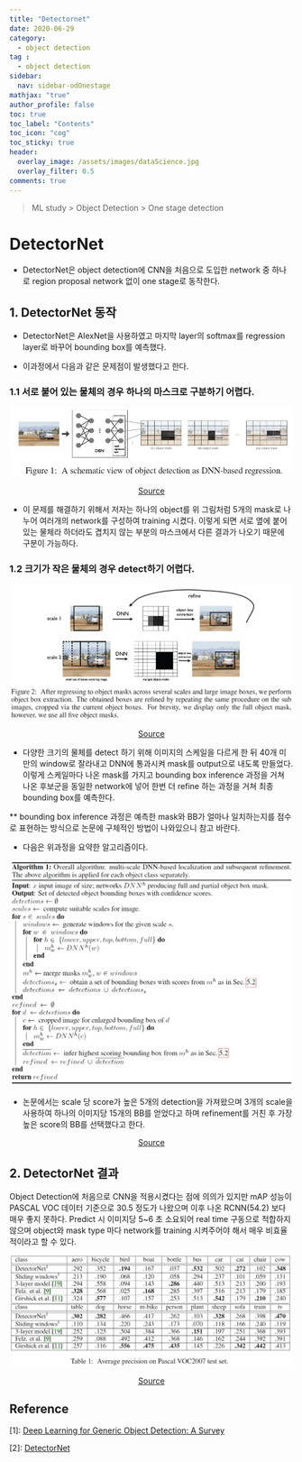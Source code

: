```yaml
---
title: "Detectornet"
date: 2020-06-29
category:
  - object detection
tag :
  - object detection
sidebar:
  nav: sidebar-odOnestage
mathjax: "true"
author_profile: false
toc: true
toc_label: "Contents"
toc_icon: "cog"
toc_sticky: true
header:
  overlay_image: /assets/images/dataScience.jpg
  overlay_filter: 0.5
comments: true
---
```


> ML study > Object Detection > One stage detection

<script type="text/javascript" 
src="https://cdn.mathjax.org/mathjax/latest/MathJax.js?config=TeX-AMS_HTML">
</script>

# DetectorNet
- DetectorNet은 object detection에 CNN을 처음으로 도입한 network 중 하나로 region proposal network 없이 one stage로 동작한다.

## 1. DetectorNet 동작


- DetectorNet은 AlexNet을 사용하였고 마지막 layer의 softmax를 regression layer로 바꾸어 bounding box를 예측했다.

- 이과정에서 다음과 같은 문제점이 발생했다고 한다.

### 1.1  서로 붙어 있는 물체의 경우 하나의 마스크로 구분하기 어렵다.

<center><img src="/assets/images/od/detectorNet.jpg" ></center>

[<center>Source</center>](https://papers.nips.cc/paper/5207-deep-neural-networks-for-object-detection.pdf)

- 이 문제를 해결하기 위해서 저자는 하나의 object를 위 그림처럼 5개의 mask로 나누어 여러개의 network를 구성하여 training 시켰다. 이렇게 되면 서로 옆에 붙어 있는 물체라 하더라도 겹치지 않는 부분의 마스크에서 다른 결과가 나오기 때문에 구분이 가능하다.

### 1.2  크기가 작은 물체의 경우 detect하기 어렵다.

<center><img src="/assets/images/od/detectorNet02.jpg" ></center>

[<center>Source</center>](https://papers.nips.cc/paper/5207-deep-neural-networks-for-object-detection.pdf)

- 다양한 크기의 물체를 detect 하기 위해 이미지의 스케일을 다르게 한 뒤 40개 미만의 window로 잘라내고 DNN에 통과시켜 mask를 output으로 내도록 만들었다. 이렇게 스케일마다 나온 mask를 가지고 bounding box inference 과정을 거쳐 나온 후보군을 동일한 network에 넣어 한번 더 refine 하는 과정을 거쳐 최종 bounding box를 예측한다.

** bounding box inference 과정은 예측한 mask와 BB가 얼마나 일치하는지를 점수로 표현하는 방식으로 논문에 구체적인 방법이 나와있으니 참고 바란다.

- 다음은 위과정을 요약한 알고리즘이다.

<center><img src="/assets/images/od/detectorNetA01.jpg" ></center>

- 논문에서는 scale 당 score가 높은 5개의 detection을 가져왔으며 3개의 scale을 사용하여 하나의 이미지당 15개의 BB를 얻었다고 하며 refinement를 거친 후 가장 높은 score의 BB를 선택했다고 한다.

[<center>Source</center>](https://papers.nips.cc/paper/5207-deep-neural-networks-for-object-detection.pdf)


## 2. DetectorNet 결과

Object Detection에 처음으로 CNN을 적용시켰다는 점에 의의가 있지만 mAP 성능이 PASCAL VOC 데이터 기준으로 30.5 정도가 나왔으며 이후 나온 RCNN(54.2) 보다 매우 좋지 못하다. Predict 시 이미지당 5~6 초 소요되어 real time 구동으로 적합하지 않으며 object와 mask type 마다 network를 training 시켜주어야 해서 매우 비효율적이라고 할 수 있다.

<center><img src="/assets/images/od/detectorNetT01.jpg" ></center>

[<center>Source</center>](https://papers.nips.cc/paper/5207-deep-neural-networks-for-object-detection.pdf)



## Reference
\[1]: [Deep Learning for Generic Object Detection: A Survey](https://doi.org/10.1007/s11263-019-01247-4)

\[2]: [DetectorNet](https://papers.nips.cc/paper/5207-deep-neural-networks-for-object-detection.pdf)


<br><br>
